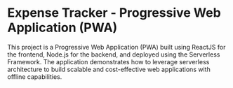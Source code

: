 # Expense Tracker - Progressive Web Application (PWA)

This project is a Progressive Web Application (PWA) built using ReactJS for the frontend, Node.js for the backend, and deployed using the Serverless Framework. The application demonstrates how to leverage serverless architecture to build scalable and cost-effective web applications with offline capabilities.